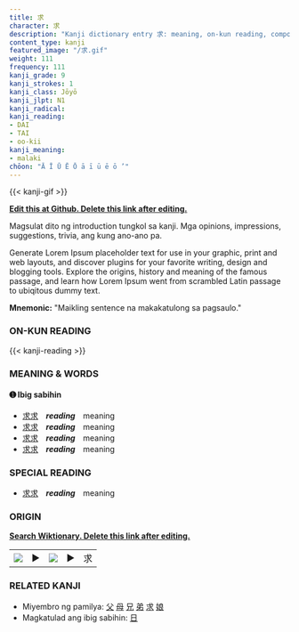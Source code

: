 ```yaml
---
title: 求
character: 求
description: "Kanji dictionary entry 求: meaning, on-kun reading, compounds, origin, related kanji"
content_type: kanji
featured_image: "/求.gif"
weight: 111
frequency: 111
kanji_grade: 9
kanji_strokes: 1
kanji_class: Jōyō
kanji_jlpt: N1
kanji_radical: 
kanji_reading: 
- DAI
- TAI
- oo-kii
kanji_meaning:
- malaki
chōon: "Ā Ī Ū Ē Ō ā ī ū ē ō ’"
---
```

[//]: # (Don't edit the line below. Kanji animated GIF code is automatically generated.)
{{< kanji-gif >}}

[//]: # (Edit below this line.)

**[Edit this at Github. Delete this link after editing.](https://github.com/tim0g/tim/tree/main/content/kanji/求/index.md)**

Magsulat dito ng introduction tungkol sa kanji. Mga opinions, impressions, suggestions, trivia, ang kung ano-ano pa.

Generate Lorem Ipsum placeholder text for use in your graphic, print and web layouts, and discover plugins for your favorite writing, design and blogging tools. Explore the origins, history and meaning of the famous passage, and learn how Lorem Ipsum went from scrambled Latin passage to ubiqitous dummy text.
 
**Mnemonic:** "Maikling sentence na makakatulong sa pagsaulo."

### ON-KUN READING

[//]: # (Don't edit the line below. ON-KUN READING code is automatically generated.)
{{< kanji-reading >}}

### MEANING & WORDS

#### ➊ **Ibig sabihin**
  - [求](../求)[求](../求)　***reading***　meaning
  - [求](../求)[求](../求)　***reading***　meaning
  - [求](../求)[求](../求)　***reading***　meaning
  - [求](../求)[求](../求)　***reading***　meaning

### SPECIAL READING
  - [求](../求)[求](../求)　***reading***　meaning

### ORIGIN

**[Search Wiktionary. Delete this link after editing.](https://wiktionary.org/wiki/求)**
<table class="kanji-table"><tr><td>
<img src="60px-求-bronze.svg.png">
</td><td>▶</td><td>
<img src="60px-求-oracle.svg.png">
</td><td>▶</td>
<td class="kanji-origin">求</td>
</tr></table>

### RELATED KANJI
- Miyembro ng pamilya: [父](../父) [母](../母) [兄](../兄) [弟](../弟) [求](../求) [娘](../娘)
- Magkatulad ang ibig sabihin: [日](../日)
